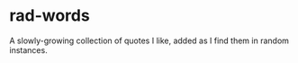 # rad-words
A slowly-growing collection of quotes I like, added as I find them in random instances.
